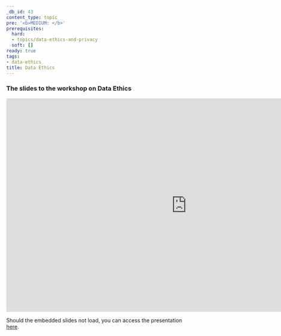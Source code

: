 ```yaml
---
_db_id: 43
content_type: topic
pre: '<b>MEDIUM: </b>'
prerequisites:
  hard:
  - topics/data-ethics-and-privacy
  soft: []
ready: true
tags:
- data-ethics
title: Data Ethics
---
```


### The slides to the workshop on Data Ethics

<iframe src="https://docs.google.com/presentation/d/1Y3LBQDFWDQstc07Mt5JNL-RMki8TVml3/preview" frameborder="0" width="960" height="569" allowfullscreen="true" mozallowfullscreen="true" webkitallowfullscreen="true"></iframe>


Should the embedded slides not load, you can access the presentation [here](https://docs.google.com/presentation/d/1Y3LBQDFWDQstc07Mt5JNL-RMki8TVml3/preview).